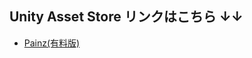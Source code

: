## Unity Asset Store リンクはこちら ↓↓

- [Painz(有料版)](https://assetstore.unity.com/packages/tools/paintz-free-145977?locale=ja-JP)
